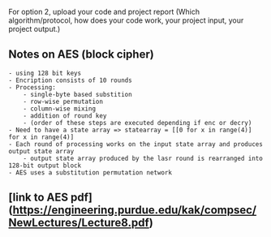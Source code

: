 For option 2, upload your code and project report (Which algorithm/protocol, how does your code work, your project input, your project output.)

## Notes on AES (block cipher)
    - using 128 bit keys
    - Encription consists of 10 rounds
    - Processing:
        - single-byte based substition
        - row-wise permutation
        - column-wise mixing
        - addition of round key
        - (order of these steps are executed depending if enc or decry)
    - Need to have a state array => statearray = [[0 for x in range(4)] for x in range(4)]
    - Each round of processing works on the input state array and produces output state array
        - output state array produced by the lasr round is rearranged into 128-bit output block
    - AES uses a substitution permutation network



## [link to AES  pdf] (https://engineering.purdue.edu/kak/compsec/NewLectures/Lecture8.pdf)
